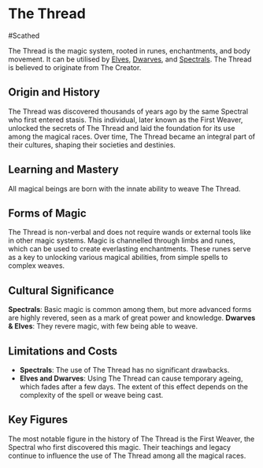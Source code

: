 # The Thread

#Scathed 

The Thread is the magic system, rooted in runes, enchantments, and body movement. It can be utilised by [Elves](Elves.md), [Dwarves](Dwarves.md), and [Spectrals](Spectrals.md). The Thread is believed to originate from The Creator.

## Origin and History

The Thread was discovered thousands of years ago by the same Spectral who first entered stasis. This individual, later known as the First Weaver, unlocked the secrets of The Thread and laid the foundation for its use among the magical races. Over time, The Thread became an integral part of their cultures, shaping their societies and destinies.

## Learning and Mastery

All magical beings are born with the innate ability to weave The Thread. 

## Forms of Magic

The Thread is non-verbal and does not require wands or external tools like in other magic systems. Magic is channelled through limbs and runes, which can be used to create everlasting enchantments. These runes serve as a key to unlocking various magical abilities, from simple spells to complex weaves.

## Cultural Significance

**Spectrals**: Basic magic is common among them, but more advanced forms are highly revered, seen as a mark of great power and knowledge.
**Dwarves & Elves**: They revere magic, with few being able to weave.

## Limitations and Costs

- **Spectrals**: The use of The Thread has no significant drawbacks.
- **Elves and Dwarves**: Using The Thread can cause temporary ageing, which fades after a few days. The extent of this effect depends on the complexity of the spell or weave being cast.

## Key Figures

The most notable figure in the history of The Thread is the First Weaver, the Spectral who first discovered this magic. Their teachings and legacy continue to influence the use of The Thread among all the magical races.
